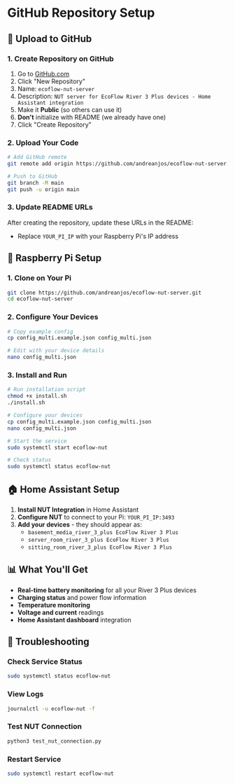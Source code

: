 # GitHub Repository Setup

## 🚀 Upload to GitHub

### 1. Create Repository on GitHub
1. Go to [GitHub.com](https://github.com)
2. Click "New Repository"
3. Name: `ecoflow-nut-server`
4. Description: `NUT server for EcoFlow River 3 Plus devices - Home Assistant integration`
5. Make it **Public** (so others can use it)
6. **Don't** initialize with README (we already have one)
7. Click "Create Repository"

### 2. Upload Your Code
```bash
# Add GitHub remote
git remote add origin https://github.com/andreanjos/ecoflow-nut-server.git

# Push to GitHub
git branch -M main
git push -u origin main
```

### 3. Update README URLs
After creating the repository, update these URLs in the README:
- Replace `YOUR_PI_IP` with your Raspberry Pi's IP address

## 🍓 Raspberry Pi Setup

### 1. Clone on Your Pi
```bash
git clone https://github.com/andreanjos/ecoflow-nut-server.git
cd ecoflow-nut-server
```

### 2. Configure Your Devices
```bash
# Copy example config
cp config_multi.example.json config_multi.json

# Edit with your device details
nano config_multi.json
```

### 3. Install and Run
```bash
# Run installation script
chmod +x install.sh
./install.sh

# Configure your devices
cp config_multi.example.json config_multi.json
nano config_multi.json

# Start the service
sudo systemctl start ecoflow-nut

# Check status
sudo systemctl status ecoflow-nut
```

## 🏠 Home Assistant Setup

1. **Install NUT Integration** in Home Assistant
2. **Configure NUT** to connect to your Pi: `YOUR_PI_IP:3493`
3. **Add your devices** - they should appear as:
   - `basement_media_river_3_plus EcoFlow River 3 Plus`
   - `server_room_river_3_plus EcoFlow River 3 Plus`
   - `sitting_room_river_3_plus EcoFlow River 3 Plus`

## 📊 What You'll Get

- **Real-time battery monitoring** for all your River 3 Plus devices
- **Charging status** and power flow information
- **Temperature monitoring** 
- **Voltage and current** readings
- **Home Assistant dashboard** integration

## 🔧 Troubleshooting

### Check Service Status
```bash
sudo systemctl status ecoflow-nut
```

### View Logs
```bash
journalctl -u ecoflow-nut -f
```

### Test NUT Connection
```bash
python3 test_nut_connection.py
```

### Restart Service
```bash
sudo systemctl restart ecoflow-nut
```
